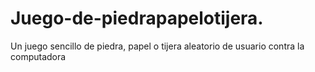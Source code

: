 # Juego-de-piedrapapelotijera.
Un juego sencillo de piedra, papel o tijera  aleatorio de usuario contra la computadora
